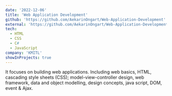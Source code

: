 ```yaml
---
date: '2022-12-06'
title: 'Web Application Development'
github: 'https://github.com/AekarinOngart/Web-Application-Development'
external: 'https://github.com/AekarinOngart/Web-Application-Development'
tech:
  - HTML
  - CSS
  - C#
  - JavaScript
company: 'KMITL'
showInProjects: true
---
```


It focuses on building web applications. Including web basics, HTML, cascading style
sheets (CSS); model-view-controller design, web framework, data and object modelling,
design concepts, java script, DOM, event & Ajax.

